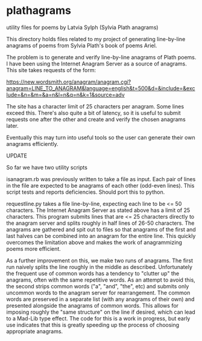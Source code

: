 # plathagrams
utility files for poems by Latvia Sylph (Sylvia Plath anagrams)

This directory holds files related to my project of generating line-by-line anagrams of poems from Sylvia Plath's book of poems Ariel.

The problem is to generate and verify line-by-line anagrams of Plath poems.  I have been using the Internet Anagram Server as a source of anagrams.  This site takes requests of the form:

https://new.wordsmith.org/anagram/anagram.cgi?anagram=LINE_TO_ANAGRAM&language=english&t=500&d=&include=&exclude=&n=&m=&a=n&l=n&q=n&k=1&source=adv

The site has a character limit of 25 characters per anagram.  Some lines exceed this.  There's also quite a bit of latency, so it is useful to submit requests one after the other and create and verify the chosen anagrams later.

Eventually this may turn into useful tools so the user can generate their own anagrams efficiently.

UPDATE

So far we have two utility scripts

isanagram.rb  was previously written to take a file as input.  Each pair of lines in the file are expected to be anagrams of each other (odd-even lines).  This script tests and reports deficiencies.  Should port this to python.

requestline.py takes a file line-by-line, expecting each line to be <= 50 characters.  The Internet Anagram Server as stated above has a limit of 25 characters.  This program submits lines that are <= 25 characters directly to the anagram server and splits roughly in half lines of 26-50 characters.  The anagrams are gathered and spit out to files so that anagrams of the first and last halves can be combined into an anagram for the entire line.  This quickly overcomes the limitation above and makes the work of anagrammizing poems more efficient.

As a further improvement on this, we make two runs of anagrams.  The first run naively splits the line roughly in the middle as described.  Unfortunately the frequent use of common words has a tendency to "clutter up" the anagrams, often with the same repetitive words.  As an attempt to avoid this, the second strips common words ("a", "and", "the", etc) and submits only uncommon words to the anagram server for rearrangement.  The common words are preserved in a separate list (with any anagrams of their own) and presented alongside the anagrams of common words.  This allows for imposing roughly the "same structure" on the line if desired, which can lead to a Mad-Lib type effect.  The code for this is a work in progress, but early use indicates that this is greatly speeding up the process of choosing appropriate anagrams.
